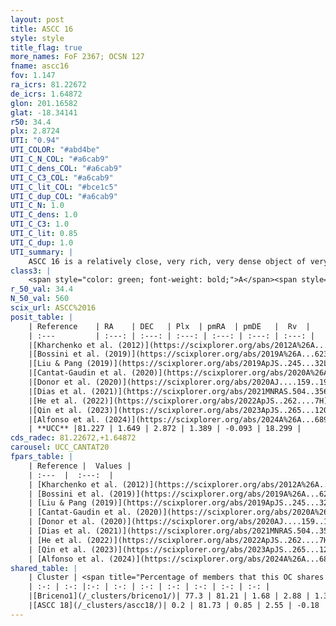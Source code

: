 ```yaml
---
layout: post
title: ASCC 16
style: style
title_flag: true
more_names: FoF 2367; OCSN 127
fname: ascc16
fov: 1.147
ra_icrs: 81.22672
de_icrs: 1.64872
glon: 201.16582
glat: -18.34141
r50: 34.4
plx: 2.8724
UTI: "0.94"
UTI_COLOR: "#abd4be"
UTI_C_N_COL: "#a6cab9"
UTI_C_dens_COL: "#a6cab9"
UTI_C_C3_COL: "#a6cab9"
UTI_C_lit_COL: "#bce1c5"
UTI_C_dup_COL: "#a6cab9"
UTI_C_N: 1.0
UTI_C_dens: 1.0
UTI_C_C3: 1.0
UTI_C_lit: 0.85
UTI_C_dup: 1.0
UTI_summary: |
    ASCC 16 is a relatively close, very rich, very dense object of very high C3 quality. It is well-studied in the literature. This object shares a large percentage of members with 2 later reported entries.
class3: |
    <span style="color: green; font-weight: bold;">A</span><span style="color: green; font-weight: bold;">A</span>
r_50_val: 34.4
N_50_val: 560
scix_url: ASCC%2016
posit_table: |
    | Reference    | RA    | DEC   | Plx  | pmRA  | pmDE   |  Rv  |
    | :---         | :---: | :---: | :---: | :---: | :---: | :---: |
    |[Kharchenko et al. (2012)](https://scixplorer.org/abs/2012A%26A...543A.156K) | 81.037 | 1.64 | -- | 2.21 | -0.18 | -- |
    |[Bossini et al. (2019)](https://scixplorer.org/abs/2019A%26A...623A.108B) | 81.198 | 1.655 | -- | -- | -- | -- |
    |[Liu & Pang (2019)](https://scixplorer.org/abs/2019ApJS..245...32L) | 81.326 | 1.681 | 2.841 | 1.359 | -0.172 | -- |
    |[Cantat-Gaudin et al. (2020)](https://scixplorer.org/abs/2020A%26A...640A...1C) | 81.198 | 1.655 | 2.838 | 1.355 | -0.015 | -- |
    |[Donor et al. (2020)](https://scixplorer.org/abs/2020AJ....159..199D) | 81.037 | 1.64 | -- | 1.44 | -0.19 | 21.0 |
    |[Dias et al. (2021)](https://scixplorer.org/abs/2021MNRAS.504..356D) | 81.203 | 1.626 | 2.844 | 1.363 | 0.002 | 21.308 |
    |[He et al. (2022)](https://scixplorer.org/abs/2022ApJS..262....7H) | 81.858 | 1.345 | 2.893 | 1.439 | -0.398 | -- |
    |[Qin et al. (2023)](https://scixplorer.org/abs/2023ApJS..265...12Q) | 81.1 | 1.7 | 2.88 | 1.4 | -0.02 | 18.49 |
    |[Alfonso et al. (2024)](https://scixplorer.org/abs/2024A%26A...689A..18A) | 81.398 | 1.767 | 2.841 | 1.382 | -0.129 | -- |
    | **UCC** |81.227 | 1.649 | 2.872 | 1.389 | -0.093 | 18.299 | 
cds_radec: 81.22672,+1.64872
carousel: UCC_CANTAT20
fpars_table: |
    | Reference |  Values |
    | :---  |  :---:  |
    | [Kharchenko et al. (2012)](https://scixplorer.org/abs/2012A%26A...543A.156K) | `e_bv=0.021, distance=397, log_age=7.0` |
    | [Bossini et al. (2019)](https://scixplorer.org/abs/2019A%26A...623A.108B) | `AV=0.093, Dist=7.51, logA=7.047, Fe/H=0.0` |
    | [Liu & Pang (2019)](https://scixplorer.org/abs/2019ApJS..245...32L) | `Age=0.011, Z=-0.25` |
    | [Cantat-Gaudin et al. (2020)](https://scixplorer.org/abs/2020A%26A...640A...1C) | `AVNN=0.2, DMNN=7.69, AgeNN=7.13` |
    | [Donor et al. (2020)](https://scixplorer.org/abs/2020AJ....159..199D) | `Fe/H=-0.05` |
    | [Dias et al. (2021)](https://scixplorer.org/abs/2021MNRAS.504..356D) | `Av=0.224, Dist=348, logage=7.088, [Fe/H]=-0.062` |
    | [He et al. (2022)](https://scixplorer.org/abs/2022ApJS..262....7H) | `A0=0.05, logAge=6.9` |
    | [Qin et al. (2023)](https://scixplorer.org/abs/2023ApJS..265...12Q) | `E(B-V)=0.03, m-M=7.75, logt=6.95` |
    | [Alfonso et al. (2024)](https://scixplorer.org/abs/2024A%26A...689A..18A) | `AV=0.19949, MOD=7.58377, logAge=7.12174, Z=-0.0569` |
shared_table: |
    | Cluster | <span title="Percentage of members that this OC shares with the ones listed">%</span>   | RA   | DEC   | Plx   | pmRA  | pmDE  | Rv | UTI |
    | :-: | :-: |:-: | :-: | :-: | :-: | :-: | :-: | :-: |
    |[Briceno1](/_clusters/briceno1/)| 77.3 | 81.21 | 1.68 | 2.88 | 1.38 | -0.06 | 18.29 |0.0 |
    |[ASCC 18](/_clusters/ascc18/)| 0.2 | 81.73 | 0.85 | 2.55 | -0.18 | 1.17 | 28.19 |0.77 |
---
```

